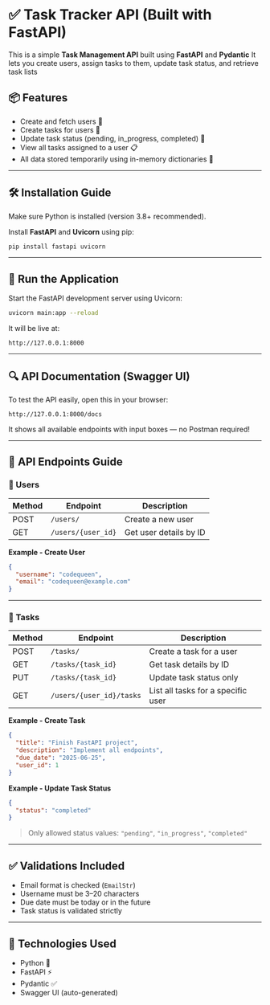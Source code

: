 # ✅ Task Tracker API (Built with FastAPI)

This is a simple **Task Management API** built using **FastAPI** and **Pydantic** 
It lets you create users, assign tasks to them, update task status, and retrieve task lists

## 📦 Features

- Create and fetch users 👤
- Create tasks for users 📝
- Update task status (pending, in_progress, completed) 🔁
- View all tasks assigned to a user 📋
- All data stored temporarily using in-memory dictionaries 🧠

---

## 🛠️ Installation Guide

Make sure Python is installed (version 3.8+ recommended).

Install **FastAPI** and **Uvicorn** using pip:

```bash
pip install fastapi uvicorn
```

---

## 🚀 Run the Application

Start the FastAPI development server using Uvicorn:

```bash
uvicorn main:app --reload
```

It will be live at:

```
http://127.0.0.1:8000
```

---

## 🔍 API Documentation (Swagger UI)

To test the API easily, open this in your browser:

```
http://127.0.0.1:8000/docs
```

It shows all available endpoints with input boxes — no Postman required!

---

## 📌 API Endpoints Guide

### 👤 Users

| Method | Endpoint           | Description            |
| ------ | ------------------ | ---------------------- |
| POST   | `/users/`          | Create a new user      |
| GET    | `/users/{user_id}` | Get user details by ID |

**Example - Create User**

```json
{
  "username": "codequeen",
  "email": "codequeen@example.com"
}
```

---

### 📝 Tasks

| Method | Endpoint                 | Description                        |
| ------ | ------------------------ | ---------------------------------- |
| POST   | `/tasks/`                | Create a task for a user           |
| GET    | `/tasks/{task_id}`       | Get task details by ID             |
| PUT    | `/tasks/{task_id}`       | Update task status only            |
| GET    | `/users/{user_id}/tasks` | List all tasks for a specific user |

**Example - Create Task**

```json
{
  "title": "Finish FastAPI project",
  "description": "Implement all endpoints",
  "due_date": "2025-06-25",
  "user_id": 1
}
```

**Example - Update Task Status**

```json
{
  "status": "completed"
}
```

> Only allowed status values: `"pending"`, `"in_progress"`, `"completed"`

---

## ✅ Validations Included

* Email format is checked (`EmailStr`)
* Username must be 3–20 characters
* Due date must be today or in the future
* Task status is validated strictly

---

## 🧠 Technologies Used

* Python 🐍
* FastAPI ⚡
* Pydantic ✅
* Swagger UI (auto-generated)

